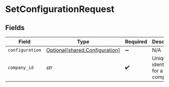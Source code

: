 # SetConfigurationRequest


## Fields

| Field                                                                  | Type                                                                   | Required                                                               | Description                                                            | Example                                                                |
| ---------------------------------------------------------------------- | ---------------------------------------------------------------------- | ---------------------------------------------------------------------- | ---------------------------------------------------------------------- | ---------------------------------------------------------------------- |
| `configuration`                                                        | [Optional[shared.Configuration]](../../models/shared/configuration.md) | :heavy_minus_sign:                                                     | N/A                                                                    |                                                                        |
| `company_id`                                                           | *str*                                                                  | :heavy_check_mark:                                                     | Unique identifier for a company.                                       | 8a210b68-6988-11ed-a1eb-0242ac120002                                   |